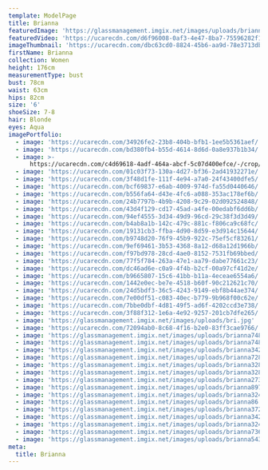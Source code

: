 ```yaml
---
template: ModelPage
title: Brianna
featuredImage: 'https://glassmanagement.imgix.net/images/uploads/brianna543768.jpg'
featuredVideo: 'https://ucarecdn.com/d6f96008-0af3-4e47-8ba7-75596282f12b/'
imageThumbnail: 'https://ucarecdn.com/dbc63cd0-8824-45b6-aa9d-78e3713db666/'
firstName: Brianna
collection: Women
height: 176cm
measurementType: bust
bust: 78cm
waist: 63cm
hips: 82cm
size: '6'
shoeSize: 7-8
hair: Blonde
eyes: Aqua
imagePortfolio:
  - image: 'https://ucarecdn.com/34926fe2-23b8-404b-bfb1-1ee5b5361aef/'
  - image: 'https://ucarecdn.com/bd380fb4-b55d-4614-8d6d-0a8e937b1b34/'
  - image: >-
      https://ucarecdn.com/c4d69618-4adf-464a-abcf-5c07d400efce/-/crop/1633x1500/0,240/-/preview/
  - image: 'https://ucarecdn.com/01c03f73-130a-4d27-bf36-2ad41932271e/'
  - image: 'https://ucarecdn.com/3f48d1fe-111f-4e94-a7a0-24f43400dfe5/'
  - image: 'https://ucarecdn.com/bcf69837-e6ab-4009-974d-fa55d0440646/'
  - image: 'https://ucarecdn.com/b556fa64-d43e-4fc6-a088-353ac178ef6b/'
  - image: 'https://ucarecdn.com/24b7797b-4b9b-4208-9c29-02d092524848/'
  - image: 'https://ucarecdn.com/43d4f129-cd17-45ad-a4fe-00edabf6dd6b/'
  - image: 'https://ucarecdn.com/94ef4555-3d34-49d9-96cd-29c38f3d3d49/'
  - image: 'https://ucarecdn.com/b4ab8a1b-142c-479c-881c-f806ca9c68fc/'
  - image: 'https://ucarecdn.com/19131cb3-ffba-4d90-8d59-e3d914c15644/'
  - image: 'https://ucarecdn.com/b9748d20-76f9-45b9-922c-75ef5cf83261/'
  - image: 'https://ucarecdn.com/9ef69461-3b53-4368-8a12-d68a12d1966b/'
  - image: 'https://ucarecdn.com/f97bd978-28cd-4ae0-8152-7531fb69bbed/'
  - image: 'https://ucarecdn.com/77f5f784-263a-47e1-aa79-dabe77661c23/'
  - image: 'https://ucarecdn.com/dc46ad6e-c0a9-4f4b-b2cf-00a97cf41d2e/'
  - image: 'https://ucarecdn.com/b9665807-15c6-41bb-b11a-4eceae6554a6/'
  - image: 'https://ucarecdn.com/1442e0ec-be7e-4518-b60f-90c212621c70/'
  - image: 'https://ucarecdn.com/24d5bdf3-36c5-4243-9149-ebf8b44ae374/'
  - image: 'https://ucarecdn.com/7e00df51-c083-40ec-b779-9b968f00c62e/'
  - image: 'https://ucarecdn.com/7bbe0dbf-4d81-49f5-ad6f-4202ccd3e738/'
  - image: 'https://ucarecdn.com/3f88f312-1e6a-4e92-9257-201cb7dfe265/'
  - image: 'https://glassmanagement.imgix.net/images/uploads/bri.jpg'
  - image: 'https://ucarecdn.com/72094ab0-8c68-4f16-b2e0-83ff3cae9766/'
  - image: 'https://glassmanagement.imgix.net/images/uploads/brianna7482930.png'
  - image: 'https://glassmanagement.imgix.net/images/uploads/brianna748239.jpg'
  - image: 'https://glassmanagement.imgix.net/images/uploads/brianna342798.jpg'
  - image: 'https://glassmanagement.imgix.net/images/uploads/brianna72834.jpg'
  - image: 'https://glassmanagement.imgix.net/images/uploads/brianna328749.jpg'
  - image: 'https://glassmanagement.imgix.net/images/uploads/brianna328794.jpg'
  - image: 'https://glassmanagement.imgix.net/images/uploads/brianna27349.jpg'
  - image: 'https://glassmanagement.imgix.net/images/uploads/brianna89732324.jpg'
  - image: 'https://glassmanagement.imgix.net/images/uploads/brianna324897.jpg'
  - image: 'https://glassmanagement.imgix.net/images/uploads/brianna86.png'
  - image: 'https://glassmanagement.imgix.net/images/uploads/brianna37246879.png'
  - image: 'https://glassmanagement.imgix.net/images/uploads/brianna342789.jpg'
  - image: 'https://glassmanagement.imgix.net/images/uploads/brianna32489.png'
  - image: 'https://glassmanagement.imgix.net/images/uploads/brianna73681920.jpg'
  - image: 'https://glassmanagement.imgix.net/images/uploads/brianna543768.jpg'
meta:
  title: Brianna
---
```


